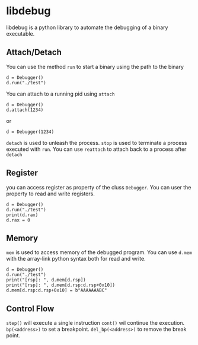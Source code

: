 # libdebug
libdebug is a python library to automate the debugging of a binary executable.

## Attach/Detach
You can use the method `run` to start a binary using the path to the binary
```python:
d = Debugger()
d.run("./test")
```

You can attach to a running pid using `attach`
```python:
d = Debugger()
d.attach(1234)
```
or

```python:
d = Debugger(1234)
```
`detach` is used to unleash the process. `stop` is used to terminate a process executed with `run`. You can use `reattach` to attach back to a process after `detach`

## Register
you can access register as property of the cluss `Debugger`. You can user the property to read and write registers.
```python:
d = Debugger()
d.run("./test")
print(d.rax)
d.rax = 0
```
## Memory
`mem` is used to access memory of the debugged program. You can use `d.mem` with the array-link python syntax both for read and write.

```python:
d = Debugger()
d.run("./test")
print("[rsp]: ", d.mem[d.rsp])
print("[rsp]: ", d.mem[d.rsp:d.rsp+0x10])
d.mem[d.rsp:d.rsp+0x10] = b"AAAAAAABC"
```

## Control Flow
`step()` will execute a single instruction `cont()` wil continue the execution.
`bp(<address>)` to set a breakpoint. `del_bp(<address>)` to remove the break point.

